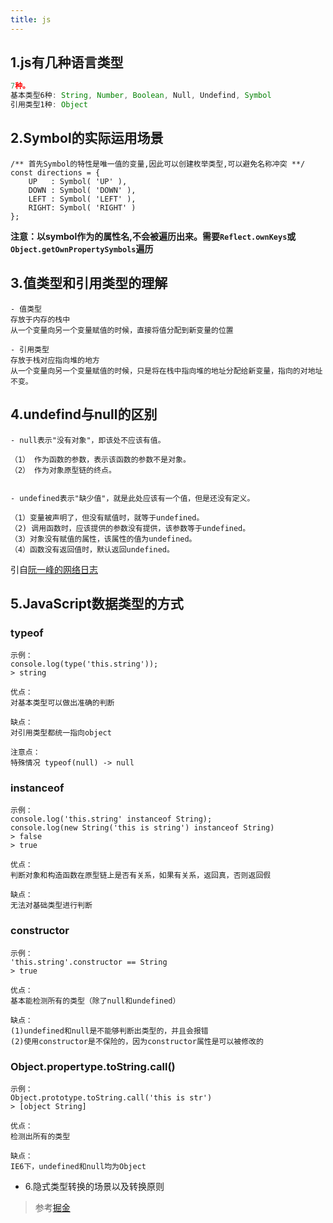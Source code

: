 ```yaml
---
title: js
---
```

## 1.js有几种语言类型
```javascript
7种。 
基本类型6种: String, Number, Boolean, Null, Undefind, Symbol
引用类型1种: Object
```

## 2.Symbol的实际运用场景
```
/** 首先Symbol的特性是唯一值的变量,因此可以创建枚举类型,可以避免名称冲突 **/
const directions = {
    UP   : Symbol( 'UP' ),
    DOWN : Symbol( 'DOWN' ),
    LEFT : Symbol( 'LEFT' ),
    RIGHT: Symbol( 'RIGHT' )
};
```

**注意：以symbol作为的属性名,不会被遍历出来。需要`Reflect.ownKeys`或`Object.getOwnPropertySymbols`遍历**

## 3.值类型和引用类型的理解
```
- 值类型
存放于内存的栈中
从一个变量向另一个变量赋值的时候，直接将值分配到新变量的位置

- 引用类型
存放于栈对应指向堆的地方
从一个变量向另一个变量赋值的时候，只是将在栈中指向堆的地址分配给新变量，指向的对地址不变。
```
## 4.undefind与null的区别
```
- null表示"没有对象"，即该处不应该有值。

（1） 作为函数的参数，表示该函数的参数不是对象。
（2） 作为对象原型链的终点。


- undefined表示"缺少值"，就是此处应该有一个值，但是还没有定义。

（1）变量被声明了，但没有赋值时，就等于undefined。
（2) 调用函数时，应该提供的参数没有提供，该参数等于undefined。
（3）对象没有赋值的属性，该属性的值为undefined。
（4）函数没有返回值时，默认返回undefined。
```
引自[阮一峰的网络日志](https://www.ruanyifeng.com/blog/2014/03/undefined-vs-null.html)

## 5.JavaScript数据类型的方式
### typeof
```
示例：
console.log(type('this.string'));
> string

优点：
对基本类型可以做出准确的判断

缺点：
对引用类型都统一指向object

注意点： 
特殊情况 typeof(null) -> null
```

### instanceof
```
示例：
console.log('this.string' instanceof String);
console.log(new String('this is string') instanceof String)
> false
> true

优点：
判断对象和构造函数在原型链上是否有关系，如果有关系，返回真，否则返回假

缺点：
无法对基础类型进行判断
```

### constructor
```
示例：
'this.string'.constructor == String
> true

优点：
基本能检测所有的类型（除了null和undefined）	

缺点：
(1)undefined和null是不能够判断出类型的，并且会报错
(2)使用constructor是不保险的，因为constructor属性是可以被修改的
```

### Object.propertype.toString.call()
```
示例：
Object.prototype.toString.call('this is str')
> [object String]

优点：
检测出所有的类型

缺点：
IE6下，undefined和null均为Object
```

- 6.隐式类型转换的场景以及转换原则
> 参考[掘金](https://juejin.im/post/5cda9178f265da0379419ad1)

